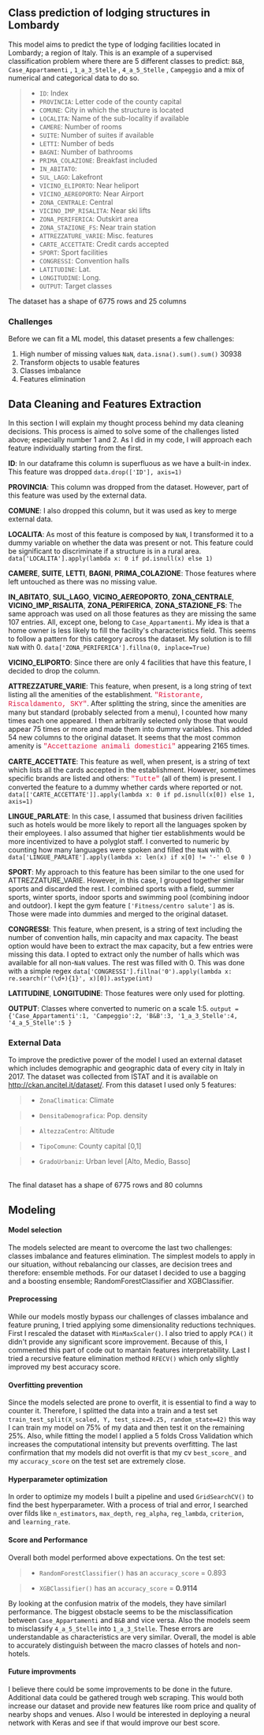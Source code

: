 
## Class prediction of lodging structures in Lombardy

This model aims to predict the type of lodging facilities located in Lombardy; a region of Italy. This is an example of a supervised classification problem where there are 5 different classes to predict: `B&B`, `Case_Appartamenti` , `1_a_3_Stelle` , `4_a_5_Stelle` , `Campeggio` and a mix of numerical and categorical data to do so. 
<br>
>- `ID`: Index
>- `PROVINCIA`: Letter code of the county capital 
>- `COMUNE`: City in which the structure is located
>- `LOCALITA`: Name of the sub-locality if available
>- `CAMERE`: Number of rooms
>- `SUITE`: Number of suites if available
>- `LETTI`: Number of beds
>- `BAGNI`: Number of bathrooms
>- `PRIMA_COLAZIONE`: Breakfast included
>- `IN_ABITATO`: 
>- `SUL_LAGO`: Lakefront 
>- `VICINO_ELIPORTO`: Near heliport
>- `VICINO_AEREOPORTO`: Near Airport
>- `ZONA_CENTRALE`: Central
>- `VICINO_IMP_RISALITA`: Near ski lifts
>- `ZONA_PERIFERICA`: Outskirt area
>- `ZONA_STAZIONE_FS`: Near train station
>- `ATTREZZATURE_VARIE`: Misc. features 
>- `CARTE_ACCETTATE`: Credit cards accepted 
>- `SPORT`: Sport facilities
>- `CONGRESSI`: Convention halls 
>- `LATITUDINE`: Lat.
>- `LONGITUDINE`: Long.
>- `OUTPUT`: Target classes

The dataset has a shape of 6775 rows and 25 columns 



### Challenges

Before we can fit a ML model, this dataset presents a few challenges:

1. High number of missing values `NaN`, `data.isna().sum().sum()` 30938
2. Transform objects to usable features
3. Classes imbalance
4. Features elimination

## Data Cleaning and Features Extraction

In this section I will explain my thought process behind my data cleaning decisions. This process is aimed to solve some of the challenges listed above; especially number 1 and 2. As I did in my code, I will approach each feature individually starting from the first. 

**ID**: In our dataframe this column is superfluous as we have a built-in index. This feature was dropped  `data.drop(['ID'], axis=1)`

__PROVINCIA__:  This column was dropped from the dataset. However, part of this feature was used by the external data.

__COMUNE__: I also dropped this column, but it was used as key to merge external data.

__LOCALITA__: As most of this feature is composed by `NaN`, I transformed it to a dummy variable on whether the data was present or not. This feature could be significant to discriminate if a structure is in a rural area. `data['LOCALITA'].apply(lambda x: 0 if pd.isnull(x) else 1)`

__CAMERE__, __SUITE__, __LETTI__, __BAGNI__, __PRIMA_COLAZIONE__: Those features where left untouched as there was no missing value.

__IN_ABITATO__, __SUL_LAGO__, __VICINO_AEREOPORTO__, __ZONA_CENTRALE__, __VICINO_IMP_RISALITA__, __ZONA_PERIFERICA__, __ZONA_STAZIONE_FS__: The same approach was used on all those features as they are missing the same 107 entries. All, except one, belong to `Case_Appartamenti`. My idea is that a home owner is less likely to fill the facility's characteristics field. This seems to follow a pattern for this category across the dataset. My solution is to fill `NaN` with 0. `data['ZONA_PERIFERICA'].fillna(0, inplace=True)`

__VICINO_ELIPORTO__: Since there are only 4 facilities that have this feature, I decided to drop the column.

__ATTREZZATURE_VARIE__: This feature, when present, is a long string of text listing all the amenities of the establishment. <font face=Courier color=#DC143C>"Ristorante, Riscaldamento, SKY"</font>. After splitting the string, since the amenities are many but standard (probably selected from a menu), I counted how many times each one appeared. I then arbitrarily selected only those that would appear 75 times or more and made them into dummy variables. This added 54 new columns to the original dataset. It seems that the most common amenity is <font face=Courier color=#DC143C>"Accettazione animali domestici"</font> appearing 2165 times.

__CARTE_ACCETTATE__: This feature as well, when present, is a string of text which lists all the cards accepted in the establishment. However, sometimes specific brands are listed and others: <font face=Courier color=#DC143C>"Tutte"</font> (all of them) is present. I converted the feature to a dummy whether cards where reported or not. `data[['CARTE_ACCETTATE']].apply(lambda x: 0 if pd.isnull(x[0]) else 1, axis=1)`

__LINGUE_PARLATE__: In this case, I assumed that business driven facilities such as hotels would be more likely to report all the languages spoken by their employees. I also assumed that higher tier establishments would be more incentivized to have a polyglot staff. I converted to numeric by counting how many languages were spoken and filled the `NaN` with 0. `data['LINGUE_PARLATE'].apply(lambda x: len(x) if x[0] != '-' else 0 )`

__SPORT__: My approach to this feature has been similar to the one used for ATTREZZATURE_VARIE. However, in this case, I grouped together similar sports and discarded the rest. I combined sports with a field, summer sports, winter sports, indoor sports and swimming pool (combining indoor and outdoor). I kept the gym feature `['Fitness/centro salute']` as is. Those were made into dummies and merged to the original dataset. 

__CONGRESSI__: This feature, when present, is a string of text including the number of convention halls, min capacity and max capacity. The beast option would have been to extract the max capacity, but a few entries were missing this data. I opted to extract only the number of halls which was available for all non-`NaN` values. The rest was filled with 0. This was done with a simple regex `data['CONGRESSI'].fillna('0').apply(lambda x: re.search(r'(\d+){1}', x)[0]).astype(int)`

__LATITUDINE__, __LONGITUDINE__: Those features were only used for plotting.

__OUTPUT__: Classes where converted to numeric on a scale 1:5. `output = {'Case_Appartamenti':1, 'Campeggio':2, 'B&B':3, '1_a_3_Stelle':4, '4_a_5_Stelle':5 }`

### External Data

To improve the predictive power of the model I used an external dataset which includes demographic and geographic data of every city in Italy in 2017. The dataset was collected from ISTAT and it is available on http://ckan.ancitel.it/dataset/. From this dataset I used only 5 features: 
<br>
>- `ZonaClimatica`: Climate 

>- `DensitaDemografica`: Pop. density 

>- `AltezzaCentro`: Altitude 

>- `TipoComune`: County capital [0,1]

>- `GradoUrbaniz`: Urban level [Alto, Medio, Basso]

<br>
The final dataset has a shape of 6775 rows and 80 columns

## Modeling

#### Model selection

The models selected are meant to overcome the last two challenges: classes imbalance and features elimination. The simplest models to apply in our situation, without rebalancing our classes, are decision trees and therefore: ensemble methods. For our dataset I decided to use a bagging and a boosting ensemble; RandomForestClassifier and XGBClassifier. 


#### Preprocessing

While our models mostly bypass our challenges of classes imbalance and feature pruning, I tried applying some dimensionality reductions techniques. First I rescaled the dataset with `MinMaxScaler()`. I also tried to apply `PCA()` it didn't provide any significant score improvement. Because of this, I commented this part of code out to mantain features interpretability.
Last I tried a recursive feature elimination method `RFECV()` which only slightly improved my best accuracy score.

#### Overfitting prevention

Since the models selected are prone to overfit, it is essential to find a way to counter it. Therefore, I splitted the data into a train and a test set `train_test_split(X_scaled, Y, test_size=0.25, random_state=42)` this way I can train my model on 75% of my data and then test it on the remaining 25%. Also, while fitting the model I applied a 5 folds Cross Validation which increases the computational intensity but prevents overfitting. The last confirmation that my models did not overfit is that my cv `best_score_`  and my `accuracy_score` on the test set are extremely close. 

#### Hyperparameter optimization

In order to optimize my models I built a pipeline and used `GridSearchCV()` to find the best hyperparameter. With a process of trial and error, I searched over filds like `n_estimators`, `max_depth`, `reg_alpha`, `reg_lambda`, `criterion`, and `learning_rate`.

#### Score and Performance

Overall both model performed above expectations. On the test set:
<br>
>- `RandomForestClassifier()` has an `accuracy_score` = 0.893

>- `XGBClassifier()` has an `accuracy_score` = __0.9114__ 

By looking at the confusion matrix of the models, they have similarl performance. The biggest obstacle seems to be the misclassification between `Case_Appartamenti` and `B&B` and vice versa. Also the models seem to misclassify `4_a_5_Stelle` into `1_a_3_Stelle`. These errors are understandable as characteristics are very similar. Overall, the model is able to accurately distinguish between the macro classes of hotels and non-hotels.

#### Future improvments

I believe there could be some improvements to be done in the future. Additional data could be gathered trough web scraping. This would both increase our dataset and provide new features like room price and quality of nearby shops and venues. Also I would be interested in deploying a neural network with Keras and see if that would improve our best score. 
